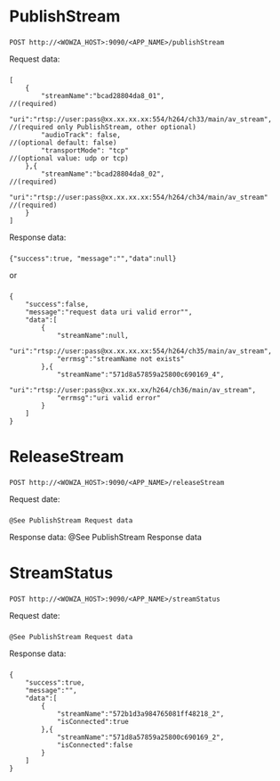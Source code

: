 # PublishStream
###
    POST http://<WOWZA_HOST>:9090/<APP_NAME>/publishStream
Request data:
###
    [
        {
            "streamName":"bcad28804da8_01",                                      //(required)
            "uri":"rtsp://user:pass@xx.xx.xx.xx:554/h264/ch33/main/av_stream",   //(required only PublishStream, other optional)
            "audioTrack": false,                                                 //(optional default: false)
            "transportMode": "tcp"                                               //(optional value: udp or tcp)
        },{
            "streamName":"bcad28804da8_02",                                      //(required)
            "uri":"rtsp://user:pass@xx.xx.xx.xx:554/h264/ch34/main/av_stream"    //(required)
        }
    ]
Response data:
###
    {"success":true, "message":"","data":null}
or
###
    {
        "success":false,
        "message":"request data uri valid error"",
        "data":[
            {
                "streamName":null,
                "uri":"rtsp://user:pass@xx.xx.xx.xx:554/h264/ch35/main/av_stream",
                "errmsg":"streamName not exists"
            },{
                "streamName":"571d8a57859a25800c690169_4",
                "uri":"rtsp://user:pass@xx.xx.xx.xx/h264/ch36/main/av_stream",
                "errmsg":"uri valid error"
            }
        ]
    }

# ReleaseStream
###
    POST http://<WOWZA_HOST>:9090/<APP_NAME>/releaseStream
Request date:
###
    @See PublishStream Request data
Response data:
    @See PublishStream Response data

# StreamStatus
###
    POST http://<WOWZA_HOST>:9090/<APP_NAME>/streamStatus
Request date:
###
    @See PublishStream Request data
Response data:
###
    {
        "success":true,
        "message":"",
        "data":[
            {
                "streamName":"572b1d3a984765081ff48218_2",
                "isConnected":true
            },{
                "streamName":"571d8a57859a25800c690169_2",
                "isConnected":false
            }
        ]
    }